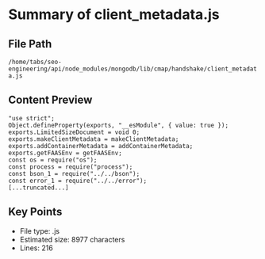 # Summary of client_metadata.js
  
## File Path
`/home/tabs/seo-engineering/api/node_modules/mongodb/lib/cmap/handshake/client_metadata.js`

## Content Preview
```
"use strict";
Object.defineProperty(exports, "__esModule", { value: true });
exports.LimitedSizeDocument = void 0;
exports.makeClientMetadata = makeClientMetadata;
exports.addContainerMetadata = addContainerMetadata;
exports.getFAASEnv = getFAASEnv;
const os = require("os");
const process = require("process");
const bson_1 = require("../../bson");
const error_1 = require("../../error");
[...truncated...]
```

## Key Points
- File type: .js
- Estimated size: 8977 characters
- Lines: 216
